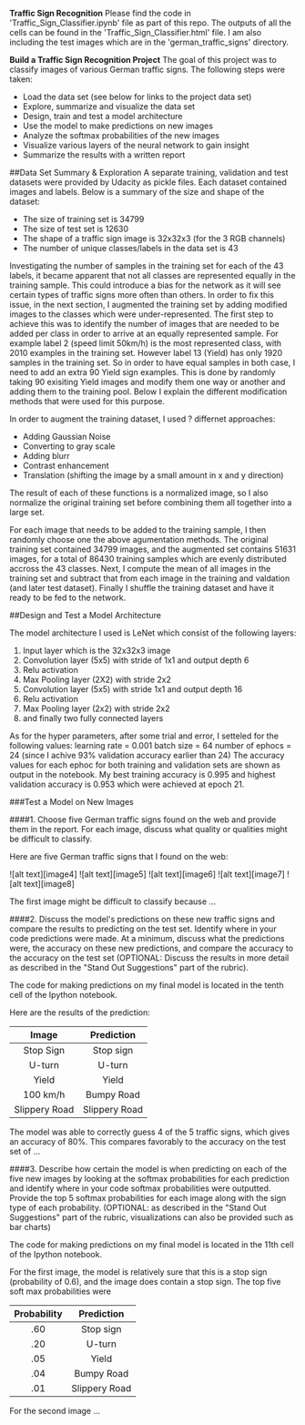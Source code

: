 **Traffic Sign Recognition** 
Please find the code in 'Traffic_Sign_Classifier.ipynb' file as part of this repo. The outputs of all the cells can be found in the 'Traffic_Sign_Classifier.html' file. I am also including the test images which are in the 'german_traffic_signs' directory.

**Build a Traffic Sign Recognition Project**
The goal of this project was to classify images of various German traffic signs.
The following steps were taken:
* Load the data set (see below for links to the project data set)
* Explore, summarize and visualize the data set
* Design, train and test a model architecture
* Use the model to make predictions on new images
* Analyze the softmax probabilities of the new images
* Visualize various layers of the neural network to gain insight
* Summarize the results with a written report


##Data Set Summary & Exploration
A separate training, validation and test datasets were provided by Udacity as pickle files. Each dataset contained images and labels. Below is a summary of the size and shape of the dataset:

* The size of training set is 34799
* The size of test set is 12630
* The shape of a traffic sign image is 32x32x3 (for the 3 RGB channels)
* The number of unique classes/labels in the data set is 43

Investigating the number of samples in the training set for each of the 43 labels, it became apparent that not all classes are represented equally in the training sample. This could introduce a bias for the network as it will see certain types of traffic signs more often than others. In order to fix this issue, in the next section, I augmented the training set by adding modified images to the classes which were under-represented. The first step to achieve this was to identify the number of images that are needed to be added per class in order to arrive at an equally represented sample. For example label 2 (speed limit 50km/h) is the most represented class, with 2010 examples in the training set. However label 13 (Yield)  has only 1920 samples in the training set. So in order to have equal samples in both case, I need to add an extra 90 Yield sign examples. This is done by randomly taking 90 exisiting Yield images and modify them one way or another and adding them to the training pool. Below I explain the different modification methods that were used for this purpose. 


In order to augment the training dataset, I used ? differnet approaches:
 * Adding Gaussian Noise
 * Converting to gray scale 
 * Adding blurr
 * Contrast enhancement
 * Translation (shifting the image by a small amount in x and y direction)

The result of each of these functions is a normalized image, so I also normalize the original training set before combining them all together into a large set.

For each image that needs to be added to the training sample, I then randomly choose one the above agumentation methods.
The original training set contained 34799 images, and the augmented set contains 51631 images, for a total of 86430 training samples which are evenly distributed accross the 43 classes.
Next, I compute the mean of all images in the training set and subtract that from each image in the training and valdation (and later test dataset).
Finally I shuffle the training dataset and have it ready to be fed to the network.

##Design and Test a Model Architecture

The model architecture I used is LeNet which consist of the following layers:
1. Input layer which is the 32x32x3 image
2. Convolution layer (5x5) with stride of 1x1  and output depth 6
3. Relu activation
4. Max Pooling layer (2X2) with stride 2x2
5. Convolution layer (5x5) with stride 1x1 and output depth 16
6. Relu activation
7. Max Pooling layer (2x2) with stride 2x2
8. and finally two fully connected layers

As for the hyper parameters, after some trial and error, I setteled for the following values:
learning rate = 0.001
batch size = 64
number of ephocs = 24 (since I achive 93% validation accuracy earlier than 24)
The accuracy values for each ephoc for both training and validation sets are shown as output in the notebook.
My best training accuracy is 0.995 and highest validation accuracy is 0.953 which were achieved at epoch 21.


###Test a Model on New Images

####1. Choose five German traffic signs found on the web and provide them in the report. For each image, discuss what quality or qualities might be difficult to classify.

Here are five German traffic signs that I found on the web:

![alt text][image4] ![alt text][image5] ![alt text][image6] 
![alt text][image7] ![alt text][image8]

The first image might be difficult to classify because ...

####2. Discuss the model's predictions on these new traffic signs and compare the results to predicting on the test set. Identify where in your code predictions were made. At a minimum, discuss what the predictions were, the accuracy on these new predictions, and compare the accuracy to the accuracy on the test set (OPTIONAL: Discuss the results in more detail as described in the "Stand Out Suggestions" part of the rubric).

The code for making predictions on my final model is located in the tenth cell of the Ipython notebook.

Here are the results of the prediction:

| Image			        |     Prediction	        					| 
|:---------------------:|:---------------------------------------------:| 
| Stop Sign      		| Stop sign   									| 
| U-turn     			| U-turn 										|
| Yield					| Yield											|
| 100 km/h	      		| Bumpy Road					 				|
| Slippery Road			| Slippery Road      							|


The model was able to correctly guess 4 of the 5 traffic signs, which gives an accuracy of 80%. This compares favorably to the accuracy on the test set of ...

####3. Describe how certain the model is when predicting on each of the five new images by looking at the softmax probabilities for each prediction and identify where in your code softmax probabilities were outputted. Provide the top 5 softmax probabilities for each image along with the sign type of each probability. (OPTIONAL: as described in the "Stand Out Suggestions" part of the rubric, visualizations can also be provided such as bar charts)

The code for making predictions on my final model is located in the 11th cell of the Ipython notebook.

For the first image, the model is relatively sure that this is a stop sign (probability of 0.6), and the image does contain a stop sign. The top five soft max probabilities were

| Probability         	|     Prediction	        					| 
|:---------------------:|:---------------------------------------------:| 
| .60         			| Stop sign   									| 
| .20     				| U-turn 										|
| .05					| Yield											|
| .04	      			| Bumpy Road					 				|
| .01				    | Slippery Road      							|


For the second image ... 
